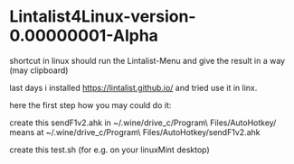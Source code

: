 # Lintalist4Linux-version-0.00000001-Alpha
shortcut in linux should run the Lintalist-Menu and give the result in a way (may clipboard)

last days i installed https://lintalist.github.io/ and tried use it in linx.

here the first step how you may could do it:

create this sendF1v2.ahk in ~/.wine/drive_c/Program\ Files/AutoHotkey/
means at ~/.wine/drive_c/Program\ Files/AutoHotkey/sendF1v2.ahk 

create this test.sh (for e.g. on your linuxMint desktop)



